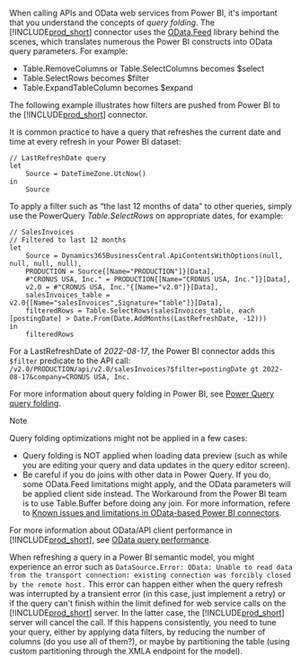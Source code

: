 When calling APIs and OData web services from Power BI, it's important that you understand the concepts of *query folding*. The [!INCLUDE[prod_short](prod_short.md)] connector uses the [OData.Feed](/powerquery-m/odata-feed) library behind the scenes, which translates numerous the Power BI constructs into OData query parameters. For example:
 
- Table.RemoveColumns or Table.SelectColumns becomes $select
- Table.SelectRows becomes $filter
- Table.ExpandTableColumn becomes $expand

The following example illustrates how filters are pushed from Power BI to the [!INCLUDE[prod_short](prod_short.md)] connector.

It is common practice to have a query that refreshes the current date and time at every refresh in your Power BI dataset:

```powerquery-m
// LastRefreshDate query
let
    Source = DateTimeZone.UtcNow()
in
    Source
```

To apply a filter such as “the last 12 months of data” to other queries, simply use the PowerQuery _Table.SelectRows_ on appropriate dates, for example:

```powerquery-m
// SalesInvoices
// Filtered to last 12 months
let
    Source = Dynamics365BusinessCentral.ApiContentsWithOptions(null, null, null, null),
    PRODUCTION = Source{[Name="PRODUCTION"]}[Data],
    #"CRONUS USA, Inc." = PRODUCTION{[Name="CRONUS USA, Inc."]}[Data],
    v2.0 = #"CRONUS USA, Inc."{[Name="v2.0"]}[Data],
    salesInvoices_table = v2.0{[Name="salesInvoices",Signature="table"]}[Data],
    filteredRows = Table.SelectRows(salesInvoices_table, each [postingDate] > Date.From(Date.AddMonths(LastRefreshDate, -12)))
in
    filteredRows
```

For a LastRefreshDate of _2022-08-17_, the Power BI connector adds this `$filter` predicate to the API call:
`/v2.0/PRODUCTION/api/v2.0/salesInvoices?$filter=postingDate gt 2022-08-17&company=CRONUS USA, Inc.`


For more information about query folding in Power BI, see [Power Query query folding](/power-query/power-query-folding).

> [!NOTE]  
> Query folding optimizations might not be applied in a few cases:
>
> - Query folding is NOT applied when loading data preview (such as while you are editing your query and data updates in the query editor screen).
> - Be careful if you do joins with other data in Power Query. If you do, some OData.Feed limitations might apply, and the OData parameters will be applied client side instead. The Workaround from the Power BI team is to use Table.Buffer before doing any join. For more information, refere to [Known issues and limitations in OData-based Power BI connectors](/power-query/connectors/odata-feed#joins).

For more information about OData/API client performance in [!INCLUDE[prod_short](prod_short.md)], see [OData query performance](../webservices/odata-client-performance.md).


When refreshing a query in a Power BI semantic model, you might experience an error such as `DataSource.Error: OData: Unable to read data from the transport connection: existing connection was forcibly closed by the remote host.` This error can happen either when the query refresh was interrupted by a transient error (in this case, just implement a retry) or if the query can't finish within the limit defined for web service calls on the [!INCLUDE[prod_short](../includes/prod_short.md)] server. In the latter case, the [!INCLUDE[prod_short](../includes/prod_short.md)] server will cancel the call. If this happens consistently, you need to tune your query, either by applying data filters, by reducing the number of columns (do you use all of them?), or maybe by partitioning the table (using custom partitioning through the XMLA endpoint for the model). 
